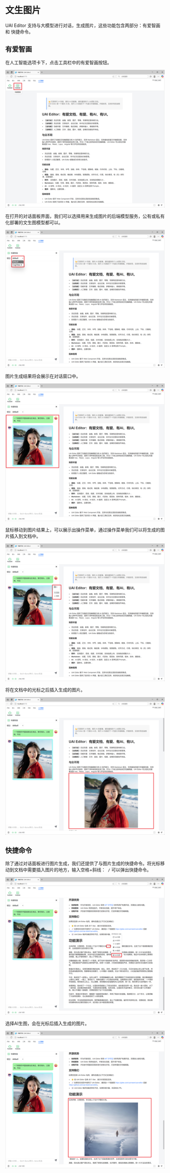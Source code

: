 # 文生图片

UAI Editor 支持与大模型进行对话，生成图片，这些功能包含两部分：有爱智画 和 快捷命令。

## 有爱智画

在人工智能选项卡下，点击工具栏中的有爱智画按钮。

![](images/text2image-01.png)

在打开的对话面板界面，我们可以选择用来生成图片的后端模型服务，公有或私有化部署的文生图模型都可以。

![](images/text2image-02.png)

图片生成结果将会展示在对话窗口中。

![](images/text2image-03.png)

鼠标移动到图片结果上，可以展示出操作菜单，通过操作菜单我们可以将生成的图片插入到文档中。

![](images/text2image-04.png)

将在文档中的光标之后插入生成的图片。

![](images/text2image-05.png)

## 快捷命令

除了通过对话面板进行图片生成，我们还提供了与图片生成的快捷命令。将光标移动到文档中需要插入图片的地方，输入空格+斜线：` /` 可以弹出快捷命令。

![](images/text2image-06.png)

选择AI生图，会在光标后插入生成的图片。

![](images/text2image-07.png)
